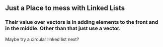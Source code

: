 ## Just a Place to mess with Linked Lists
### Their value over vectors is in adding elements to the front and in the middle. Other than that just use a vector.

Maybe try a circular linked list next?
